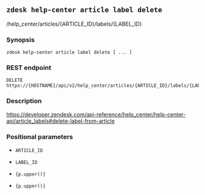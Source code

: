 ## `zdesk help-center article label delete`

/help_center/articles/{ARTICLE_ID}/labels/{LABEL_ID}

### Synopsis

    zdesk help-center article label delete [ ... ]

### REST endpoint

    DELETE https://{HOSTNAME}/api/v2/help_center/articles/{ARTICLE_ID}/labels/{LABEL_ID}

### Description

https://developer.zendesk.com/api-reference/help_center/help-center-api/article_labels#delete-label-from-article

### Positional parameters

* `ARTICLE_ID`

* `LABEL_ID`

* `{p.upper()}`

* `{p.upper()}`

